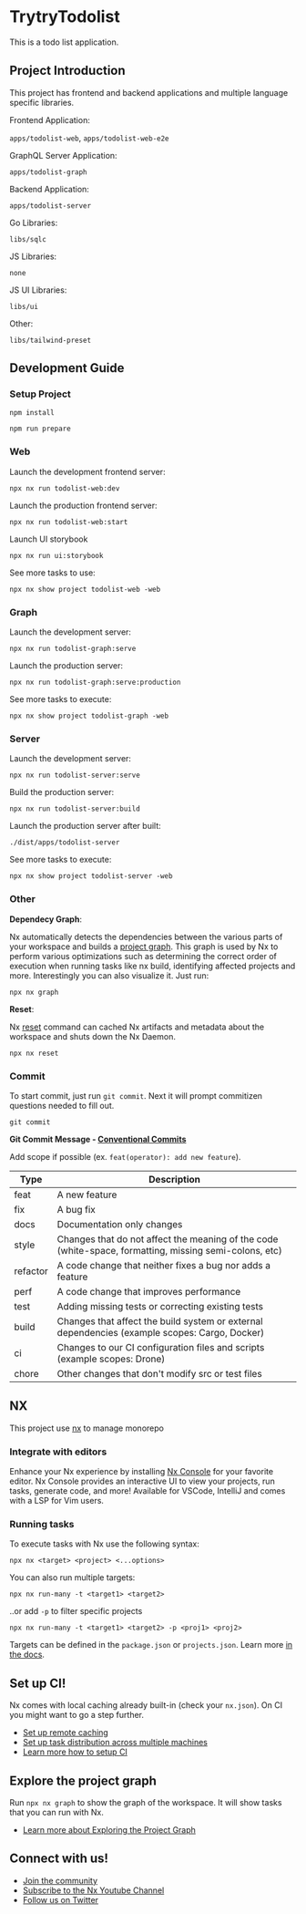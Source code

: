 # TrytryTodolist

This is a todo list application.

## Project Introduction

This project has frontend and backend applications and multiple language specific libraries.

Frontend Application:

`apps/todolist-web`, `apps/todolist-web-e2e`

GraphQL Server Application:

`apps/todolist-graph`

Backend Application:

`apps/todolist-server`

Go Libraries:

`libs/sqlc`

JS Libraries:

`none`

JS UI Libraries:

`libs/ui`

Other:

`libs/tailwind-preset`

## Development Guide

### Setup Project

```
npm install

npm run prepare
```

### Web

Launch the development frontend server:

```
npx nx run todolist-web:dev
```

Launch the production frontend server:

```
npx nx run todolist-web:start
```

Launch UI storybook

```
npx nx run ui:storybook
```

See more tasks to use:

```
npx nx show project todolist-web -web
```

### Graph

Launch the development server:

```
npx nx run todolist-graph:serve
```

Launch the production server:

```
npx nx run todolist-graph:serve:production
```

See more tasks to execute:

```
npx nx show project todolist-graph -web
```

### Server

Launch the development server:

```
npx nx run todolist-server:serve
```

Build the production server:

```
npx nx run todolist-server:build
```

Launch the production server after built:

```
./dist/apps/todolist-server
```

See more tasks to execute:

```
npx nx show project todolist-server -web
```

### Other

**Dependecy Graph**:

Nx automatically detects the dependencies between the various parts of your workspace and builds a [project graph](https://nx.dev/features/explore-graph). This graph is used by Nx to perform various optimizations such as determining the correct order of execution when running tasks like nx build, identifying affected projects and more. Interestingly you can also visualize it. Just run:

```
npx nx graph
```

**Reset**:

Nx [reset](https://nx.dev/nx-api/nx/documents/reset) command can cached Nx artifacts and metadata about the workspace and shuts down the Nx Daemon.

```
npx nx reset
```

### Commit

To start commit, just run `git commit`.
Next it will prompt commitizen questions needed to fill out.

```
git commit
```

**Git Commit Message - [Conventional Commits](https://www.conventionalcommits.org/en)**

Add scope if possible (ex. `feat(operator): add new feature`).

| Type     | Description                                                                                            |
| -------- | ------------------------------------------------------------------------------------------------------ |
| feat     | A new feature                                                                                          |
| fix      | A bug fix                                                                                              |
| docs     | Documentation only changes                                                                             |
| style    | Changes that do not affect the meaning of the code (white-space, formatting, missing semi-colons, etc) |
| refactor | A code change that neither fixes a bug nor adds a feature                                              |
| perf     | A code change that improves performance                                                                |
| test     | Adding missing tests or correcting existing tests                                                      |
| build    | Changes that affect the build system or external dependencies (example scopes: Cargo, Docker)          |
| ci       | Changes to our CI configuration files and scripts (example scopes: Drone)                              |
| chore    | Other changes that don't modify src or test files                                                      |

## NX

This project use [nx](https://nx.dev/) to manage monorepo

### Integrate with editors

Enhance your Nx experience by installing [Nx Console](https://nx.dev/nx-console) for your favorite editor. Nx Console
provides an interactive UI to view your projects, run tasks, generate code, and more! Available for VSCode, IntelliJ and
comes with a LSP for Vim users.

### Running tasks

To execute tasks with Nx use the following syntax:

```
npx nx <target> <project> <...options>
```

You can also run multiple targets:

```
npx nx run-many -t <target1> <target2>
```

..or add `-p` to filter specific projects

```
npx nx run-many -t <target1> <target2> -p <proj1> <proj2>
```

Targets can be defined in the `package.json` or `projects.json`. Learn more [in the docs](https://nx.dev/features/run-tasks).

## Set up CI!

Nx comes with local caching already built-in (check your `nx.json`). On CI you might want to go a step further.

- [Set up remote caching](https://nx.dev/features/share-your-cache)
- [Set up task distribution across multiple machines](https://nx.dev/nx-cloud/features/distribute-task-execution)
- [Learn more how to setup CI](https://nx.dev/recipes/ci)

## Explore the project graph

Run `npx nx graph` to show the graph of the workspace.
It will show tasks that you can run with Nx.

- [Learn more about Exploring the Project Graph](https://nx.dev/core-features/explore-graph)

## Connect with us!

- [Join the community](https://nx.dev/community)
- [Subscribe to the Nx Youtube Channel](https://www.youtube.com/@nxdevtools)
- [Follow us on Twitter](https://twitter.com/nxdevtools)
